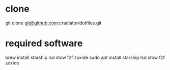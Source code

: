 # clone

git clone <git@github.com>:cradiator/dotfiles.git

# required software

brew install starship lsd stow fzf zoxide
sudo apt install starship lsd stow fzf zoxide
